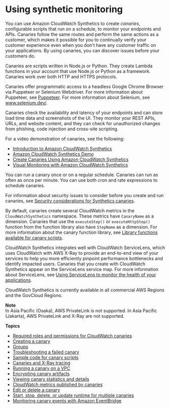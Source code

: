# Using synthetic monitoring<a name="CloudWatch_Synthetics_Canaries"></a>

You can use Amazon CloudWatch Synthetics to create *canaries*, configurable scripts that run on a schedule, to monitor your endpoints and APIs\. Canaries follow the same routes and perform the same actions as a customer, which makes it possible for you to continually verify your customer experience even when you don't have any customer traffic on your applications\. By using canaries, you can discover issues before your customers do\.

Canaries are scripts written in Node\.js or Python\. They create Lambda functions in your account that use Node\.js or Python as a framework\. Canaries work over both HTTP and HTTPS protocols\.

Canaries offer programmatic access to a headless Google Chrome Browser via Puppeteer or Selenium Webdriver\. For more information about Puppeteer, see [Puppeteer](https://developers.google.com/web/tools/puppeteer)\. For more information about Selenium, see [www\.selenium\.dev/](https://www.selenium.dev)\.

Canaries check the availability and latency of your endpoints and can store load time data and screenshots of the UI\. They monitor your REST APIs, URLs, and website content, and they can check for unauthorized changes from phishing, code injection and cross\-site scripting\.

For a video demonstration of canaries, see the following:
+ [Introduction to Amazon CloudWatch Synthetics](https://www.youtube.com/watch?v=MItluIsvfTo)
+ [Amazon CloudWatch Synthetics Demo](https://www.youtube.com/watch?v=hF3NM9j-u7I)
+ [Create Canaries Using Amazon CloudWatch Synthetics](https://www.youtube.com/watch?v=DSx65wW7lr0)
+ [Visual Monitoring with Amazon CloudWatch Synthetics](https://www.youtube.com/watch?v=_PCs-ucZz7E)



You can run a canary once or on a regular schedule\. Canaries can run as often as once per minute\. You can use both cron and rate expressions to schedule canaries\.

For information about security issues to consider before you create and run canaries, see [Security considerations for Synthetics canaries](servicelens_canaries_security.md)\. 

By default, canaries create several CloudWatch metrics in the `CloudWatchSynthetics` namespace\. These metrics have `CanaryName` as a dimension\. Canaries that use the `executeStep()` or `executeHttpStep()` function from the function library also have `StepName` as a dimension\. For more information about the canary function library, see [Library functions available for canary scripts](CloudWatch_Synthetics_Canaries_Function_Library.md)\.

CloudWatch Synthetics integrates well with CloudWatch ServiceLens, which uses CloudWatch with AWS X\-Ray to provide an end\-to\-end view of your services to help you more efficiently pinpoint performance bottlenecks and identify impacted users\. Canaries that you create with CloudWatch Synthetics appear on the ServiceLens service map\. For more information about ServiceLens, see [Using ServiceLens to monitor the health of your applications](ServiceLens.md)\.

CloudWatch Synthetics is currently available in all commercial AWS Regions and the GovCloud Regions\.

**Note**  
In Asia Pacific \(Osaka\), AWS PrivateLink is not supported\. In Asia Pacific \(Jakarta\), AWS PrivateLink and X\-Ray are not supported\.

**Topics**
+ [Required roles and permissions for CloudWatch canaries](CloudWatch_Synthetics_Canaries_Roles.md)
+ [Creating a canary](CloudWatch_Synthetics_Canaries_Create.md)
+ [Groups](CloudWatch_Synthetics_Groups.md)
+ [Troubleshooting a failed canary](CloudWatch_Synthetics_Canaries_Troubleshoot.md)
+ [Sample code for canary scripts](CloudWatch_Synthetics_Canaries_Samples.md)
+ [Canaries and X\-Ray tracing](CloudWatch_Synthetics_Canaries_tracing.md)
+ [Running a canary on a VPC](CloudWatch_Synthetics_Canaries_VPC.md)
+ [Encrypting canary artifacts](CloudWatch_Synthetics_artifact_encryption.md)
+ [Viewing canary statistics and details](CloudWatch_Synthetics_Canaries_Details.md)
+ [CloudWatch metrics published by canaries](CloudWatch_Synthetics_Canaries_metrics.md)
+ [Edit or delete a canary](synthetics_canaries_deletion.md)
+ [Start, stop, delete, or update runtime for multiple canaries](synthetics_canaries_multi-action.md)
+ [Monitoring canary events with Amazon EventBridge](monitoring-events-eventbridge.md)